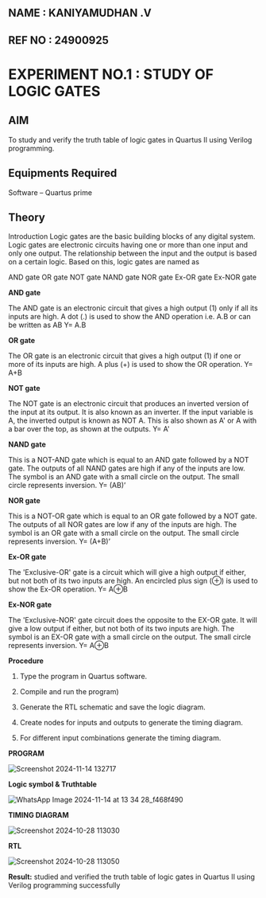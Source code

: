 
##  NAME : KANIYAMUDHAN .V
##  REF NO : 24900925
#  EXPERIMENT NO.1 : STUDY OF LOGIC GATES
## AIM

To study and verify the truth table of logic gates in Quartus II using Verilog programming.

## Equipments Required

Software – Quartus prime 

## Theory


Introduction Logic gates are the basic building blocks of any digital system. Logic gates are electronic circuits having one or more than one input and only one output. The relationship between the input and the output is based on a certain logic. Based on this, logic gates are named as

AND gate OR gate NOT gate NAND gate NOR gate Ex-OR gate Ex-NOR gate


**AND gate**


The AND gate is an electronic circuit that gives a high output (1) only if all its inputs are high. A dot (.) is used to show the AND operation i.e. A.B or can be written as AB
Y= A.B


**OR gate** 


The OR gate is an electronic circuit that gives a high output (1) if one or more of its inputs are high. A plus (+) is used to show the OR operation.
Y= A+B


**NOT gate**


The NOT gate is an electronic circuit that produces an inverted version of the input at its output. It is also known as an inverter. If the input variable is A, the inverted output is known as NOT A. This is also shown as A' or A with a bar over the top, as shown at the outputs.
Y= A'

**NAND gate**

This is a NOT-AND gate which is equal to an AND gate followed by a NOT gate. The outputs of all NAND gates are high if any of the inputs are low. The symbol is an AND gate with a small circle on the output. The small circle represents inversion.
Y= (AB)’


**NOR gate**


This is a NOT-OR gate which is equal to an OR gate followed by a NOT gate. The outputs of all NOR gates are low if any of the inputs are high. The symbol is an OR gate with a small circle on the output. The small circle represents inversion.
Y= (A+B)’


**Ex-OR gate**


The 'Exclusive-OR' gate is a circuit which will give a high output if either, but not both of its two inputs are high. An encircled plus sign (⊕) is used to show the Ex-OR operation.
Y= A⊕B


**Ex-NOR gate**

The 'Exclusive-NOR' gate circuit does the opposite to the EX-OR gate. It will give a low output if either, but not both of its two inputs are high. The symbol is an EX-OR gate with a small circle on the output. The small circle represents inversion.
Y= A⊕B

**Procedure** 

1.	Type the program in Quartus software.

2.	Compile and run the program)

3.	Generate the RTL schematic and save the logic diagram.

4.	Create nodes for inputs and outputs to generate the timing diagram.

5.	For different input combinations generate the timing diagram.


**PROGRAM**

![Screenshot 2024-11-14 132717](https://github.com/user-attachments/assets/a2ed2da0-fbc0-46e6-bab9-379071063132)
 
**Logic symbol & Truthtable**

![WhatsApp Image 2024-11-14 at 13 34 28_f468f490](https://github.com/user-attachments/assets/e1d1b134-18ac-4bb8-80cc-c9050846d193)

**TIMING DIAGRAM**

![Screenshot 2024-10-28 113030](https://github.com/user-attachments/assets/6e786b45-d86a-4ba3-92cc-745c5971ef16)

**RTL**

![Screenshot 2024-10-28 113050](https://github.com/user-attachments/assets/4b32a0af-70bc-4f9b-bcc1-928e336ac06a)

**Result:**
studied and verified the truth table of logic gates in Quartus II using Verilog programming successfully

